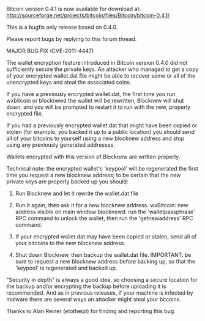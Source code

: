 Bitcoin version 0.4.1 is now available for download at:
http://sourceforge.net/projects/bitcoin/files/Bitcoin/bitcoin-0.4.1/

This is a bugfix only release based on 0.4.0.

Please report bugs by replying to this forum thread.

MAJOR BUG FIX  (CVE-2011-4447)

The wallet encryption feature introduced in Bitcoin version 0.4.0 did not sufficiently secure the private keys. An attacker who
managed to get a copy of your encrypted wallet.dat file might be able to recover some or all of the unencrypted keys and steal the
associated coins.

If you have a previously encrypted wallet.dat, the first time you run wxbitcoin or blocknewd the wallet will be rewritten, Blocknew will
shut down, and you will be prompted to restart it to run with the new, properly encrypted file.

If you had a previously encrypted wallet.dat that might have been copied or stolen (for example, you backed it up to a public
location) you should send all of your bitcoins to yourself using a new blocknew address and stop using any previously generated addresses.

Wallets encrypted with this version of Blocknew are written properly.

Technical note: the encrypted wallet's 'keypool' will be regenerated the first time you request a new blocknew address; to be certain that the
new private keys are properly backed up you should:

1. Run Blocknew and let it rewrite the wallet.dat file

2. Run it again, then ask it for a new blocknew address.
wxBitcoin: new address visible on main window
blocknewd: run the 'walletpassphrase' RPC command to unlock the wallet,  then run the 'getnewaddress' RPC command.

3. If your encrypted wallet.dat may have been copied or stolen, send all of your bitcoins to the new blocknew address.

4. Shut down Blocknew, then backup the wallet.dat file.
IMPORTANT: be sure to request a new blocknew address before backing up, so that the 'keypool' is regenerated and backed up.

"Security in depth" is always a good idea, so choosing a secure location for the backup and/or encrypting the backup before uploading it is recommended. And as in previous releases, if your machine is infected by malware there are several ways an attacker might steal your bitcoins.

Thanks to Alan Reiner (etotheipi) for finding and reporting this bug.
